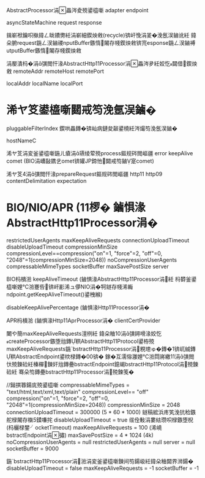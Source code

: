 AbstractProcessor涓畾涔夌殑鍙橀噺
adapter
endpoint

asyncStateMachine
request
response

鍓嶄袱鑰呮槸鍏ㄥ眬鐨勶紝涓嶄細鍥炴敹(recycle)锛屽悗涓夎�浼氬洖鏀讹紝
鍏朵腑request鍦ㄥ洖鏀禝nputBuffer鏃惰闂存帴鍥炴敹锛宺esponse鍦ㄥ洖鏀禣utputBuffer鏃惰闂存帴鍥炴敹

涓嬮潰杩�涓彉閲忓湪AbstractHttp11Processor涓畾涔夛紝姣忔閮借鍥炴敹
remoteAddr
remoteHost
remotePort

localAddr
localName
localPort

浠ヤ笅鍙橀噺閮戒笉浼氬洖鏀�
============================================================
pluggableFilterIndex 鍥哄畾鏄�锛屾病鏈夋敼鍙橈紝涔熶笉浼氬洖鏀�



hostNameC



浠ヤ笅涓変釜鍙橀噺鍦ㄦ瘡涓瓙绫荤殑process鏂规硶閲嶇疆
error
keepAlive
comet (BIO涓嶆敮鎸乧omet锛孉JP鍗忚閮戒笉鏀寔comet)

浠ヤ笅4涓彉閲忓湪prepareRequest鏂规硶閲嶇疆
http11
http09
contentDelimitation
expectation


BIO/NIO/APR (11椤� 鏀惧湪AbstractHttp11Processor涓�
============================================================
restrictedUserAgents
maxKeepAliveRequests
connectionUploadTimeout
disableUploadTimeout
compressionMinSize
compressionLevel==compression("on"=1, "force"=2, "off"=0, "2048"=1(compressionMinSize=2048))
noCompressionUserAgents
compressableMimeTypes
socketBuffer
maxSavePostSize
server

BIO杩樻湁
keepAliveTimeout
(鏀惧湪AbstractHttp11Processor涓紝
杩欎釜鍙橀噺娌℃湁蹇呰锛屽彲浠ュ儚NIO涓�牱鐩存帴浠巈ndpoint.getKeepAliveTimeout()鍙栧緱)

disableKeepAlivePercentage (鏀惧湪Http11Processor涓�


APR杩樻湁 (鏀惧湪Http11AprProcessor涓�
clientCertProvider

闄や簡maxKeepAliveRequests澶栵紝
鍏朵粬10涓彉鐞嗗湪姣忔createProcessor鏃堕兘鏄粠AbstractHttp11Protocol鍙栫殑
maxKeepAliveRequests鍦ˋbstractHttp11Processor涓粯璁ゅ�鏄�1锛屼絾鏄粠AbstractEndpoint鍙栨椂鏄�00锛�
鎵�互濡傛灉娌℃湁閰嶈繖11涓彉閲忕殑鍊硷紝榛樿鍊奸兘鏄疉bstractEndpoint鎴朅bstractHttp11Protocol涓殑鍊硷紝
骞朵笉鏄疉bstractHttp11Processor涓殑鍊笺�

//鎺掑簭鍚庣殑鍙橀噺
compressableMimeTypes = "text/html,text/xml,text/plain"
compressionLevel== "off" compression("on"=1, "force"=2, "off"=0, "2048"=1(compressionMinSize=2048))
compressionMinSize = 2048
connectionUploadTimeout = 300000 (5 * 60 * 1000) 鐩稿綋浜庝笂浼犺秴鏃舵椂闂存槸5鍒嗛挓
disableUploadTimeout = true 绂佺敤涓婁紶瓒呮椂鏃堕棿(杩欐椂鐢╯ocketTimeout)
maxKeepAliveRequests = 100 (浠嶢bstractEndpoint涓彇)
maxSavePostSize = 4 * 1024 (4k)
noCompressionUserAgents = null
restrictedUserAgents = null
server = null
socketBuffer = 9000

鍦ˋbstractHttp11Processor涓湁涓変釜鍙橀噺鍊间笉鍚岋紝鍏朵粬閮界浉鍚�
disableUploadTimeout = false
maxKeepAliveRequests = -1
socketBuffer = -1

